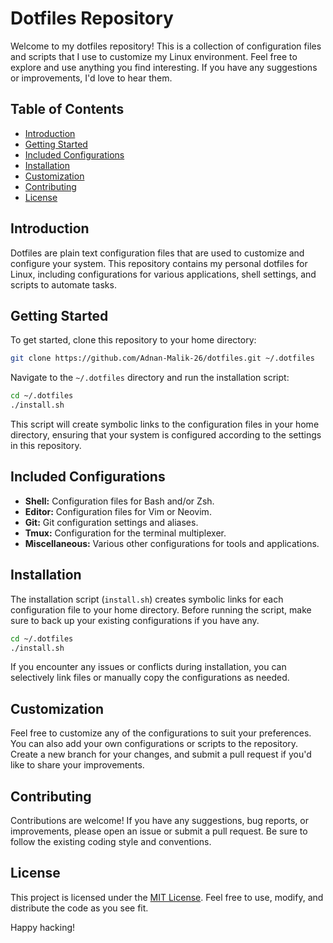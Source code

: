 # Dotfiles Repository

Welcome to my dotfiles repository! This is a collection of configuration files and scripts that I use to customize my Linux environment. Feel free to explore and use anything you find interesting. If you have any suggestions or improvements, I'd love to hear them.

## Table of Contents

- [Introduction](#introduction)
- [Getting Started](#getting-started)
- [Included Configurations](#included-configurations)
- [Installation](#installation)
- [Customization](#customization)
- [Contributing](#contributing)
- [License](#license)

## Introduction

Dotfiles are plain text configuration files that are used to customize and configure your system. This repository contains my personal dotfiles for Linux, including configurations for various applications, shell settings, and scripts to automate tasks.

## Getting Started

To get started, clone this repository to your home directory:

```bash
git clone https://github.com/Adnan-Malik-26/dotfiles.git ~/.dotfiles
```

Navigate to the `~/.dotfiles` directory and run the installation script:

```bash
cd ~/.dotfiles
./install.sh
```

This script will create symbolic links to the configuration files in your home directory, ensuring that your system is configured according to the settings in this repository.

## Included Configurations

- **Shell:** Configuration files for Bash and/or Zsh.
- **Editor:** Configuration files for Vim or Neovim.
- **Git:** Git configuration settings and aliases.
- **Tmux:** Configuration for the terminal multiplexer.
- **Miscellaneous:** Various other configurations for tools and applications.

## Installation

The installation script (`install.sh`) creates symbolic links for each configuration file to your home directory. Before running the script, make sure to back up your existing configurations if you have any.

```bash
cd ~/.dotfiles
./install.sh
```

If you encounter any issues or conflicts during installation, you can selectively link files or manually copy the configurations as needed.

## Customization

Feel free to customize any of the configurations to suit your preferences. You can also add your own configurations or scripts to the repository. Create a new branch for your changes, and submit a pull request if you'd like to share your improvements.

## Contributing

Contributions are welcome! If you have any suggestions, bug reports, or improvements, please open an issue or submit a pull request. Be sure to follow the existing coding style and conventions.

## License

This project is licensed under the [MIT License](LICENSE). Feel free to use, modify, and distribute the code as you see fit.

Happy hacking! 
